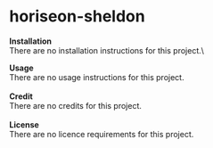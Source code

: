 # horiseon-sheldon

<!--This is my first Readme created using Markdown-->
**Installation**\
There are no installation instructions for this project.\

**Usage**\
There are no usage instructions for this project.\
\
**Credit**\
There are no credits for this project.\
\
**License**\
There are no licence requirements for this project.


